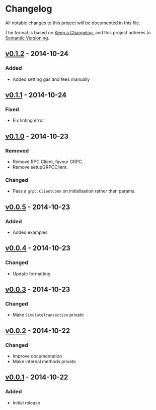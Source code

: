 # Changelog

All notable changes to this project will be documented in this file.

The format is based on [Keep a Changelog](https://keepachangelog.com/en/1.1.0/),
and this project adheres to
[Semantic Versioning](https://semver.org/spec/v2.0.0.html).

## [v0.1.2] - 2014-10-24

### Added

- Added setting gas and fees manually

## [v0.1.1] - 2014-10-24

### Fixed

- Fix linting error

## [v0.1.0] - 2014-10-23

### Removed

- Remove RPC Client, favour GRPC.
- Remove setupGRPCClient.

### Changed

- Pass a `grpc.ClientConn` on initialisation rather than params.

## [v0.0.5] - 2014-10-23

### Added

- Added examples

## [v0.0.4] - 2014-10-23

### Changed

- Update formatting

## [v0.0.3] - 2014-10-23

### Changed

- Make `SimulateTransaction` private

## [v0.0.2] - 2014-10-22

### Changed

- Improve documentation
- Make internal methods private

## [v0.0.1] - 2014-10-22

### Added

- Initial release

[v0.1.2]: https://github.com/shapeshed/cosmosign/compare/v0.1.1..v0.1.2
[v0.1.1]: https://github.com/shapeshed/cosmosign/compare/v0.1.0..v0.1.1
[v0.1.0]: https://github.com/shapeshed/cosmosign/compare/v0.0.5..v0.1.0
[v0.0.5]: https://github.com/shapeshed/cosmosign/compare/v0.0.4..v0.0.5
[v0.0.4]: https://github.com/shapeshed/cosmosign/compare/v0.0.3..v0.0.4
[v0.0.3]: https://github.com/shapeshed/cosmosign/compare/v0.0.2..v0.0.3
[v0.0.2]: https://github.com/shapeshed/cosmosign/compare/v0.0.1..v0.0.2
[v0.0.1]: https://github.com/shapeshed/cosmosign/tree/v0.0.1
